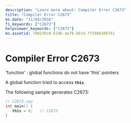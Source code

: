 ```yaml
---
description: "Learn more about: Compiler Error C2673"
title: "Compiler Error C2673"
ms.date: "11/04/2016"
f1_keywords: ["C2673"]
helpviewer_keywords: ["C2673"]
ms.assetid: 780230c0-619b-4a78-b01d-ff5886306741
---
```

# Compiler Error C2673

'function' : global functions do not have 'this' pointers

A global function tried to access **`this`**.

The following sample generates C2673:

```cpp
// C2673.cpp
int main() {
   this = 0;   // C2673
}
```
